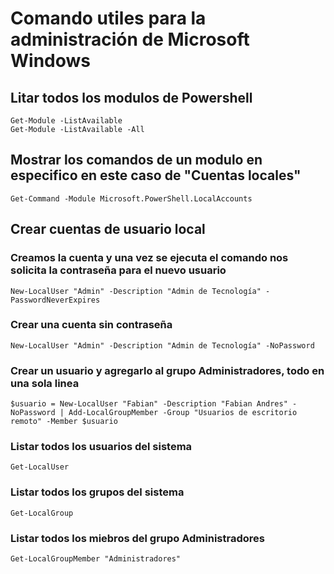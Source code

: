 # Comando utiles para la administración de Microsoft Windows

## Litar todos los modulos de Powershell
```
Get-Module -ListAvailable
Get-Module -ListAvailable -All
```

## Mostrar los comandos de un modulo en especifico en este caso de "Cuentas locales"
```
Get-Command -Module Microsoft.PowerShell.LocalAccounts
```

## Crear cuentas de usuario local

### Creamos la cuenta y una vez se ejecuta el comando nos solicita la contraseña para el nuevo usuario
```
New-LocalUser "Admin" -Description "Admin de Tecnología" -PasswordNeverExpires
```

### Crear una cuenta sin contraseña
```
New-LocalUser "Admin" -Description "Admin de Tecnología" -NoPassword
```

### Crear un usuario y agregarlo al grupo Administradores, todo en una sola linea
```
$usuario = New-LocalUser "Fabian" -Description "Fabian Andres" -NoPassword | Add-LocalGroupMember -Group "Usuarios de escritorio remoto" -Member $usuario
```

### Listar todos los usuarios del sistema
```
Get-LocalUser
```

### Listar todos los grupos del sistema
```
Get-LocalGroup
```

### Listar todos los miebros del grupo Administradores
```
Get-LocalGroupMember "Administradores"
```

